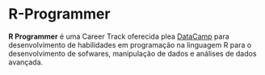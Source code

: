 # R-Programmer
 **R Programmer** é uma Career Track oferecida plea [DataCamp](https://learn.datacamp.com/career-tracks/r-programmer?version=4) para desenvolvimento de habilidades em programação na linguagem R para o desenvolvimento de sofwares, manipulação de dados e análises de dados avançada.
